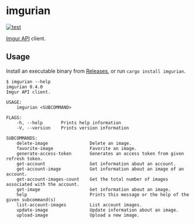 # imgurian

[![test](https://github.com/r7kamura/imgurian/actions/workflows/test.yml/badge.svg)](https://github.com/r7kamura/imgurian/actions/workflows/test.yml)

[Imgur API](https://apidocs.imgur.com/) client.

## Usage

Install an executable binary from [Releases](https://github.com/r7kamura/imgurian/releases), or run `cargo install imgurian`.

```console
$ imgurian --help
imgurian 0.4.0
Imgur API client.

USAGE:
    imgurian <SUBCOMMAND>

FLAGS:
    -h, --help       Prints help information
    -V, --version    Prints version information

SUBCOMMANDS:
    delete-image                Delete an image.
    favorite-image              Favorite an image.
    generate-access-token       Generates an access token from given refresh token.
    get-account                 Get information about an account.
    get-account-image           Get information about an image of an account.
    get-account-images-count    Get the total number of images associated with the account.
    get-image                   Get information about an image.
    help                        Prints this message or the help of the given subcommand(s)
    list-account-images         List account images.
    update-image                Update information about an image.
    upload-image                Upload a new image.
```
